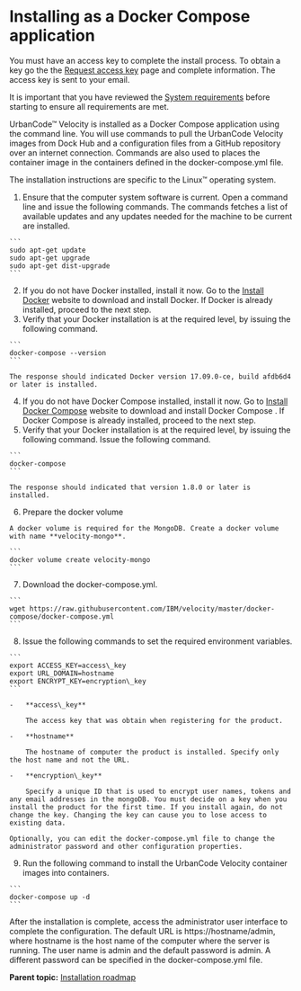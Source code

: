# Installing as a Docker Compose application

You must have an access key to complete the install process. To obtain a key go the the [Request access key](https://www.uc-velocity.com/) page and complete information. The access key is sent to your email.

It is important that you have reviewed the [System requirements](c_install_requirements.md) before starting to ensure all requirements are met.

UrbanCode™ Velocity is installed as a Docker Compose application using the command line. You will use commands to pull the UrbanCode Velocity images from Dock Hub and a configuration files from a GitHub repository over an internet connection. Commands are also used to places the container image in the containers defined in the docker-compose.yml file.

The installation instructions are specific to the Linux™ operating system.

1.   Ensure that the computer system software is current. Open a command line and issue the following commands. The commands fetches a list of available updates and any updates needed for the machine to be current are installed.

    ```
    sudo apt-get update 
    sudo apt-get upgrade 
    sudo apt-get dist-upgrade
    ```

2.   If you do not have Docker installed, install it now. Go to the [Install Docker](https://docs.docker.com/engine/installation/) website to download and install Docker. If Docker is already installed, proceed to the next step. 
3.   Verify that your Docker installation is at the required level, by issuing the following command. 

    ```
    docker-compose --version
    ```

    The response should indicated Docker version 17.09.0-ce, build afdb6d4 or later is installed.

4.   If you do not have Docker Compose installed, install it now. Go to [Install Docker Compose](https://docs.docker.com/compose/install/#install-compose) website to download and install Docker Compose . If Docker Compose is already installed, proceed to the next step. 
5.   Verify that your Docker installation is at the required level, by issuing the following command. Issue the following command.

    ```
    docker-compose
    ```

    The response should indicated that version 1.8.0 or later is installed.

6.   Prepare the docker volume 

    A docker volume is required for the MongoDB. Create a docker volume with name **velocity-mongo**.

    ```
    docker volume create velocity-mongo
    ```

7.   Download the docker-compose.yml. 

    ```
    wget https://raw.githubusercontent.com/IBM/velocity/master/docker-compose/docker-compose.yml
    ```

8.   Issue the following commands to set the required environment variables. 

    ```
    export ACCESS_KEY=access\_key
    export URL_DOMAIN=hostname
    export ENCRYPT_KEY=encryption\_key
    ```

    -   **access\_key**

        The access key that was obtain when registering for the product.

    -   **hostname**

        The hostname of computer the product is installed. Specify only the host name and not the URL.

    -   **encryption\_key**

        Specify a unique ID that is used to encrypt user names, tokens and any email addresses in the mongoDB. You must decide on a key when you install the product for the first time. If you install again, do not change the key. Changing the key can cause you to lose access to existing data.

    Optionally, you can edit the docker-compose.yml file to change the administrator password and other configuration properties.

9.   Run the following command to install the UrbanCode Velocity container images into containers. 

    ```
    docker-compose up -d
    ```


After the installation is complete, access the administrator user interface to complete the configuration. The default URL is https://hostname/admin, where hostname is the host name of the computer where the server is running. The user name is admin and the default password is admin. A different password can be specified in the docker-compose.yml file.

**Parent topic:** [Installation roadmap](../../com.ibm.uvelocity.doc/topics/c_install_se_roadmap.md)

